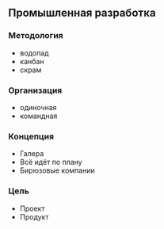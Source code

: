 ## Промышленная разработка

### Методология

- водопад
- канбан
- скрам

### Организация

- одиночная
- командная

### Концепция

- Галера
- Всё идёт по плану
- Бирюзовые компании

### Цель

- Проект
- Продукт

